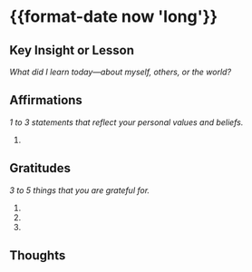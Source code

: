 # {{format-date now 'long'}}

## Key Insight or Lesson
*What did I learn today—about myself, others, or the world?*


## Affirmations
*1 to 3 statements that reflect your personal values and beliefs.*

1.

## Gratitudes
*3 to 5 things that you are grateful for.*

1.
2.
3.

## Thoughts

